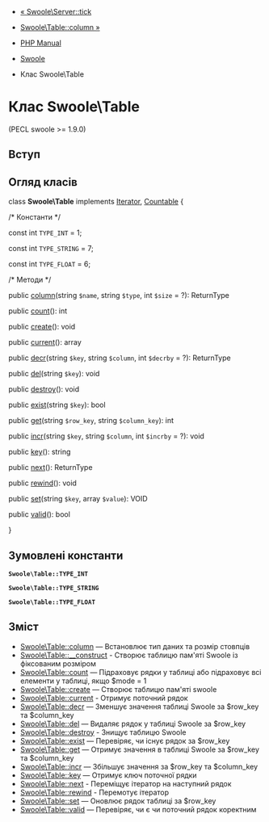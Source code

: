 - [« Swoole\Server::tick](swoole-server.tick.md)
- [Swoole\Table::column »](swoole-table.column.md)

- [PHP Manual](index.md)
- [Swoole](book.swoole.md)
- Клас Swoole\Table

# Клас Swoole\Table

(PECL swoole \>= 1.9.0)

## Вступ

## Огляд класів

class **Swoole\Table** implements [Iterator](class.iterator.md),
[Countable](class.countable.md) {

/\* Константи \*/

const int `TYPE_INT` = 1;

const int `TYPE_STRING` = 7;

const int `TYPE_FLOAT` = 6;

/\* Методи \*/

public [column](swoole-table.column.md)(string `$name`, string
`$type`, int `$size` = ?): ReturnType

public [count](swoole-table.count.md)(): int

public [create](swoole-table.create.md)(): void

public [current](swoole-table.current.md)(): array

public [decr](swoole-table.decr.md)(string `$key`, string `$column`,
int `$decrby` = ?): ReturnType

public [del](swoole-table.del.md)(string `$key`): void

public [destroy](swoole-table.destroy.md)(): void

public [exist](swoole-table.exist.md)(string `$key`): bool

public [get](swoole-table.get.md)(string `$row_key`, string
`$column_key`): int

public [incr](swoole-table.incr.md)(string `$key`, string `$column`,
int `$incrby` = ?): void

public [key](swoole-table.key.md)(): string

public [next](swoole-table.next.md)(): ReturnType

public [rewind](swoole-table.rewind.md)(): void

public [set](swoole-table.set.md)(string `$key`, array `$value`): VOID

public [valid](swoole-table.valid.md)(): bool

}

## Зумовлені константи

**`Swoole\Table::TYPE_INT`**

**`Swoole\Table::TYPE_STRING`**

**`Swoole\Table::TYPE_FLOAT`**

## Зміст

- [Swoole\Table::column](swoole-table.column.md) — Встановлює тип
даних та розмір стовпців
- [Swoole\Table::\_\_construct](swoole-table.construct.md) - Створює
таблицю пам'яті Swoole із фіксованим розміром
- [Swoole\Table::count](swoole-table.count.md) — Підраховує рядки
у таблиці або підраховує всі елементи у таблиці, якщо $mode = 1
- [Swoole\Table::create](swoole-table.create.md) — Створює таблицю
пам'яті swoole
- [Swoole\Table::current](swoole-table.current.md) - Отримує
поточний рядок
- [Swoole\Table::decr](swoole-table.decr.md) — Зменшує значення
таблиці Swoole за $row_key та $column_key
- [Swoole\Table::del](swoole-table.del.md) — Видаляє рядок у
таблиці Swoole за $row_key
- [Swoole\Table::destroy](swoole-table.destroy.md) - Знищує
таблицю Swoole
- [Swoole\Table::exist](swoole-table.exist.md) — Перевіряє,
чи існує рядок за $row_key
- [Swoole\Table::get](swoole-table.get.md) — Отримує значення в
таблиці Swoole за $row_key та $column_key
- [Swoole\Table::incr](swoole-table.incr.md) — Збільшує значення
за $row_key та $column_key
- [Swoole\Table::key](swoole-table.key.md) — Отримує ключ поточної
рядки
- [Swoole\Table::next](swoole-table.next.md) - Переміщує ітератор
на наступний рядок
- [Swoole\Table::rewind](swoole-table.rewind.md) - Перемотує
ітератор
- [Swoole\Table::set](swoole-table.set.md) — Оновлює рядок
таблиці за $row_key
- [Swoole\Table::valid](swoole-table.valid.md) — Перевіряє, чи є
чи поточний рядок коректним
